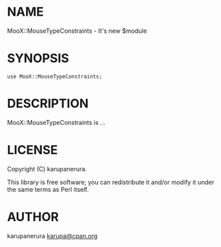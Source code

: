 # NAME

MooX::MouseTypeConstraints - It's new $module

# SYNOPSIS

    use MooX::MouseTypeConstraints;

# DESCRIPTION

MooX::MouseTypeConstraints is ...

# LICENSE

Copyright (C) karupanerura.

This library is free software; you can redistribute it and/or modify
it under the same terms as Perl itself.

# AUTHOR

karupanerura <karupa@cpan.org>

